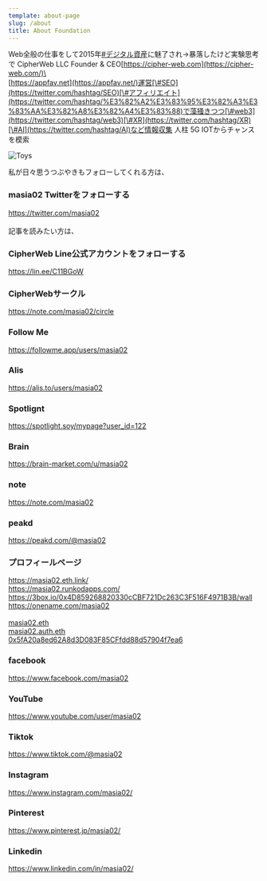 ```yaml
---
template: about-page
slug: /about
title: About Foundation
---
```

Web全般の仕事をして2015年[\#デジタル資産](https://twitter.com/hashtag/%E3%83%87%E3%82%B8%E3%82%BF%E3%83%AB%E8%B3%87%E7%94%A3)に魅了され→暴落したけど実験思考で CipherWeb LLC Founder & CEO[https://cipher-web.com](https://cipher-web.com/)\
\
[https://appfav.net](https://appfav.net/)運営[\#SEO](https://twitter.com/hashtag/SEO)[\#アフィリエイト](https://twitter.com/hashtag/%E3%82%A2%E3%83%95%E3%82%A3%E3%83%AA%E3%82%A8%E3%82%A4%E3%83%88)で藻掻きつつ[\#web3](https://twitter.com/hashtag/web3)[\#XR](https://twitter.com/hashtag/XR)[\#AI](https://twitter.com/hashtag/AI)など情報収集 人柱 5G IOTからチャンスを模索

![Toys](/assets/mgwnfd8tadoh.jpg "Toys")

私が日々思うつぶやきもフォローしてくれる方は、

### masia02 Twitterをフォローする

<https://twitter.com/masia02>\
\
記事を読みたい方は、

### CipherWeb Line公式アカウントをフォローする

<https://lin.ee/C11BGoW>

### CipherWebサークル

<https://note.com/masia02/circle>

### Follow Me

<https://followme.app/users/masia02>

### Alis

<https://alis.to/users/masia02>

### Spotlignt

<https://spotlight.soy/mypage?user_id=122>

### Brain

<https://brain-market.com/u/masia02>

### note

<https://note.com/masia02>

### peakd

<https://peakd.com/@masia02>

### プロフィールページ

<https://masia02.eth.link/>\
<https://masia02.runkodapps.com/>\
<https://3box.io/0x4D859268820330cCBF721Dc263C3F516F4971B3B/wall>\
<https://onename.com/masia02>\
\
[masia02.eth](https://etherscan.io/address/masia02.eth "See this address on the blockchain explorer")\
[masia02.auth.eth](https://etherscan.io/address/masia02.auth.eth "See this address on the blockchain explorer")\
[0x5fA20a8ed62A8d3D083F85CFfdd88d57904f7ea6](https://etherscan.io/address/0x5fA20a8ed62A8d3D083F85CFfdd88d57904f7ea6)

### facebook

<https://www.facebook.com/masia02>

### YouTube

<https://www.youtube.com/user/masia02>

### Tiktok

<https://www.tiktok.com/@masia02>

### Instagram

<https://www.instagram.com/masia02/>

### Pinterest

<https://www.pinterest.jp/masia02/>

### Linkedin

<https://www.linkedin.com/in/masia02/>